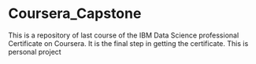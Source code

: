 # Coursera_Capstone
This is a repository of last course of the IBM Data Science professional Certificate on Coursera. 
It is the final step in getting the certificate. 
This is personal project
